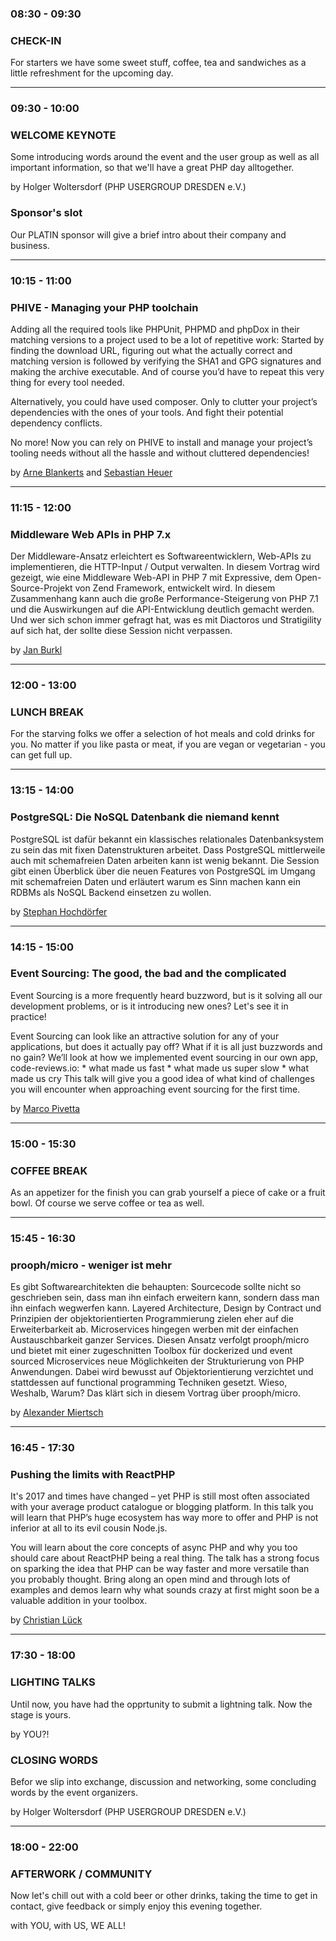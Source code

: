 <div class="schedule">
	<div class="row">
		<div class="col-xs-12 col-sm-4 col-md-3">
			<h3>08:30 - 09:30</h3>	
		</div>
		<div class="col-xs-12 col-sm-8 col-md-9">
			<h3>CHECK-IN</h3>
			<p class="text-muted">
				For starters we have some sweet stuff, coffee, tea and sandwiches as a little refreshment for the upcoming day. 
			</p>
		</div>
	</div>
	<hr class="blockspace">
	<div class="row">
		<div class="col-xs-12 col-sm-4 col-md-3">
			<h3>09:30 - 10:00</h3>	
		</div>
		<div class="col-xs-12 col-sm-8 col-md-9">
			<h3>WELCOME KEYNOTE</h3>
			<p>
				Some introducing words around the event and the user group as well as all important information, so that we'll have a great PHP day alltogether.	
			</p>
			<p class="text-muted">by Holger Woltersdorf (PHP USERGROUP DRESDEN e.V.)</p>
			<h3>Sponsor's slot</h3>
			<p>
				Our PLATIN sponsor will give a brief intro about their company and business.
			</p>
		</div>
	</div>
	<hr class="blockspace">
	<div class="row">
		<div class="col-xs-12 col-sm-4 col-md-3">
			<h3>10:15 - 11:00</h3>	
		</div>
		<div class="col-xs-12 col-sm-8 col-md-9">
			<h3><a name="phive"></a>PHIVE - Managing your PHP toolchain</h3>
			<p>
				Adding all the required tools like PHPUnit, PHPMD and phpDox in their matching versions to a project used to be a lot of repetitive work: 
				Started by finding the download URL, figuring out what the actually correct and matching version is followed by verifying the SHA1 and GPG 
				signatures and making the archive executable. And of course you’d have to repeat this very thing for every tool needed.
			</p>
			<p>
				Alternatively, you could have used composer. Only to clutter your project’s dependencies with the ones of your tools. 
				And fight their potential dependency conflicts.
			</p>
			<p>
				No more! Now you can rely on PHIVE to install and manage your project’s 
				tooling needs without all the hassle and without cluttered dependencies!
			</p>
			<p class="text-muted">
				by <a href="@baseUrl@/phpdd17/speaker.html#arne-blankerts">Arne Blankerts</a> 
				and <a href="@baseUrl@/phpdd17/speaker.html#sebastian-heuer">Sebastian Heuer</a>
			</p>
		</div>
	</div>
	<hr class="blockspace">
	<div class="row">
		<div class="col-xs-12 col-sm-4 col-md-3">
			<h3>11:15 - 12:00</h3>	
		</div>
		<div class="col-xs-12 col-sm-8 col-md-9">
			<h3><a name="middleware-web-apis-in-php-7"></a>Middleware Web APIs in PHP 7.x</h3>
			<p>
				Der Middleware-Ansatz erleichtert es Softwareentwicklern, Web-APIs zu implementieren, die HTTP-Input / Output verwalten. 
				In diesem Vortrag wird gezeigt, wie eine Middleware Web-API in PHP 7 mit Expressive, dem Open-Source-Projekt von Zend Framework, entwickelt wird. 
				In diesem Zusammenhang kann auch die große Performance-Steigerung von PHP 7.1 und die Auswirkungen auf die API-Entwicklung deutlich gemacht werden. 
				Und wer sich schon immer gefragt hat, was es mit Diactoros und Stratigility auf sich hat, der sollte diese Session nicht verpassen.
			</p>
			<p class="text-muted">by <a href="@baseUrl@/phpdd17/speaker.html#jan-burkl">Jan Burkl</a></p>
		</div>
	</div>
	<hr class="blockspace">
	<div class="row">
		<div class="col-xs-12 col-sm-4 col-md-3">
			<h3>12:00 - 13:00</h3>	
		</div>
		<div class="col-xs-12 col-sm-8 col-md-9">
			<h3>LUNCH BREAK</h3>
			<p class="text-muted">
				For the starving folks we offer a selection of hot meals and cold drinks for you. 
				No matter if you like pasta or meat, if you are vegan or vegetarian - you can get full up. 
			</p>
		</div>
	</div>
	<hr class="blockspace">
	<div class="row">
		<div class="col-xs-12 col-sm-4 col-md-3">
			<h3>13:15 - 14:00</h3>	
		</div>
		<div class="col-xs-12 col-sm-8 col-md-9">
			<h3><a name="postgresql"></a>PostgreSQL: Die NoSQL Datenbank die niemand kennt</h3>
			<p>
				PostgreSQL ist dafür bekannt ein klassisches
				relationales Datenbanksystem zu sein das mit fixen Datenstrukturen
				arbeitet. Dass PostgreSQL mittlerweile auch mit schemafreien Daten
				arbeiten kann ist wenig bekannt. Die Session gibt einen Überblick über
				die neuen Features von PostgreSQL im Umgang mit schemafreien Daten und
				erläutert warum es Sinn machen kann ein RDBMs als NoSQL Backend
				einsetzen zu wollen.
			</p>
			<p class="text-muted">by <a href="@baseUrl@/phpdd17/speaker.html#stephan-hochdoerfer">Stephan Hochdörfer</a></p>
		</div>
	</div>
	<hr class="blockspace">
	<div class="row">
		<div class="col-xs-12 col-sm-4 col-md-3">
			<h3>14:15 - 15:00</h3>	
		</div>
		<div class="col-xs-12 col-sm-8 col-md-9">
			<h3><a name="event-sourcing"></a>Event Sourcing: The good, the bad and the complicated</h3>
			<p>
				Event Sourcing is a more frequently heard buzzword, but is it solving all our development problems, or is it introducing new ones? Let's see it in practice!
			</p>
			<p>
                Event Sourcing can look like an attractive solution for any of your applications, but does it actually pay off? What if it is all just buzzwords and no gain? 
                We’ll look at how we implemented event sourcing in our own app, code-reviews.io: * what made us fast * what made us super slow * what made us cry 
                This talk will give you a good idea of what kind of challenges you will encounter when approaching event sourcing for the first time.
			</p>
			<p class="text-muted">by <a href="@baseUrl@/phpdd17/speaker.html#marco-pivetta">Marco Pivetta</a></p>
		</div>
	</div>
	<hr class="blockspace">
	<div class="row">
		<div class="col-xs-12 col-sm-4 col-md-3">
			<h3>15:00 - 15:30</h3>	
		</div>
		<div class="col-xs-12 col-sm-8 col-md-9">
			<h3>COFFEE BREAK</h3>
			<p class="text-muted">
				As an appetizer for the finish you can grab yourself a piece of cake or a fruit bowl. Of course we serve coffee or tea as well.
			</p>
		</div>
	</div>
	<hr class="blockspace">
	<div class="row">
		<div class="col-xs-12 col-sm-4 col-md-3">
			<h3>15:45 - 16:30</h3>	
		</div>
		<div class="col-xs-12 col-sm-8 col-md-9">
			<h3><a name="prooph-micro"></a>prooph/micro - weniger ist mehr</h3>
			<p>Es gibt Softwarearchitekten die behaupten: Sourcecode sollte nicht so geschrieben sein, dass man ihn einfach erweitern kann, sondern dass man ihn einfach wegwerfen kann.
               Layered Architecture, Design by Contract und Prinzipien der objektorientierten Programmierung zielen eher auf die Erweiterbarkeit ab. Microservices hingegen werben mit der einfachen Austauschbarkeit
               ganzer Services. Diesen Ansatz verfolgt prooph/micro und bietet mit einer zugeschnitten Toolbox für dockerized und event sourced Microservices neue Möglichkeiten der Strukturierung von PHP Anwendungen. Dabei wird bewusst auf Objektorientierung verzichtet und stattdessen auf functional programming Techniken gesetzt. Wieso, Weshalb, Warum? Das klärt sich in diesem Vortrag über prooph/micro.</p>
			<p class="text-muted">by <a href="@baseUrl@/phpdd17/speaker.html#alexander-miertsch">Alexander Miertsch</a></p>
		</div>
	</div>
	<hr class="blockspace">
	<div class="row">
        <div class="col-xs-12 col-sm-4 col-md-3">
            <h3>16:45 - 17:30</h3>	
        </div>
        <div class="col-xs-12 col-sm-8 col-md-9">
            <h3><a name="react-php"></a>Pushing the limits with ReactPHP</h3>
            <p>
                It's 2017 and times have changed – yet PHP is still most often associated with your average product 
                catalogue or blogging platform. In this talk you will learn that PHP’s huge ecosystem has way more to 
                offer and PHP is not inferior at all to its evil cousin Node.js.
            </p>
            <p>
                You will learn about the core concepts of async PHP and why you too should care about ReactPHP being a 
                real thing. The talk has a strong focus on sparking the idea that PHP can be way faster and more 
                versatile than you probably thought. Bring along an open mind and through lots of examples and demos 
                learn why what sounds crazy at first might soon be a valuable addition in your toolbox.
            </p>
            <p class="text-muted">by <a href="@baseUrl@/en/phpdd17/speakers.html#christian-lueck">Christian Lück</a></p>
        </div>
    </div>
	<hr class="blockspace">
	<div class="row">
		<div class="col-xs-12 col-sm-4 col-md-3">
			<h3>17:30 - 18:00</h3>	
		</div>
		<div class="col-xs-12 col-sm-8 col-md-9">
			<h3>LIGHTING TALKS</h3>
			<p>
				Until now, you have had the opprtunity to submit a lightning talk. Now the stage is yours.
			</p>
			<p class="text-muted">by YOU?!</p>
			<h3>CLOSING WORDS</h3>
			<p>
				Befor we slip into exchange, discussion and networking, some concluding words by the event organizers. 
			</p>
			<p class="text-muted">by Holger Woltersdorf (PHP USERGROUP DRESDEN e.V.)</p>
		</div>
	</div>
	<hr class="blockspace">
	<div class="row">
		<div class="col-xs-12 col-sm-4 col-md-3">
			<h3>18:00 - 22:00</h3>	
		</div>
		<div class="col-xs-12 col-sm-8 col-md-9">
			<h3>AFTERWORK / COMMUNITY</h3>
			<p>
				Now let's chill out with a cold beer or other drinks, taking the time to get in contact, give feedback or simply enjoy this evening together.
			</p>
			<span class="text-muted">with YOU, with US, WE ALL!</span>
		</div>
	</div>
</div>
